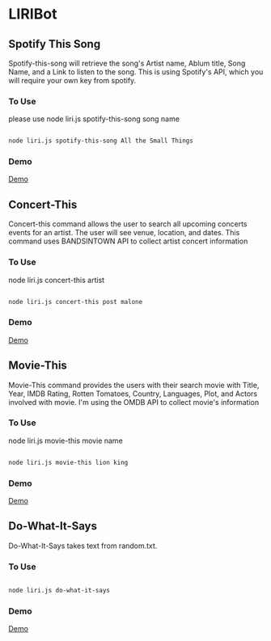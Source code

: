 # LIRIBot


## Spotify This Song

Spotify-this-song will retrieve the song's Artist name, Ablum title, Song Name, and a Link to listen to the song. This is using Spotify's API, which you will require your own key from spotify.

### To Use

please use node liri.js spotify-this-song song name

```bash

node liri.js spotify-this-song All the Small Things

```

### Demo

[Demo](https://youtu.be/Se27z7c87Wg)

## Concert-This

Concert-this command allows the user to search all upcoming concerts events for an artist. The user will see venue, location, and dates. This command uses BANDSINTOWN API to collect artist concert information

### To Use

node liri.js concert-this artist

```bash

node liri.js concert-this post malone

```

### Demo

[Demo](https://youtu.be/oLswi6Dw8UY)

## Movie-This

Movie-This command provides the users with their search movie with Title, Year, IMDB Rating, Rotten Tomatoes, Country, Languages, Plot, and Actors involved with movie. I'm using the OMDB API to collect movie's information

### To Use

node liri.js movie-this movie name

```bash

node liri.js movie-this lion king

```

### Demo

[Demo](https://youtu.be/Fz61PTZSc40)

## Do-What-It-Says

Do-What-It-Says takes text from random.txt.

### To Use

```bash

node liri.js do-what-it-says

```

### Demo

[Demo](https://youtu.be/MUDfJZ5Qd0Y)